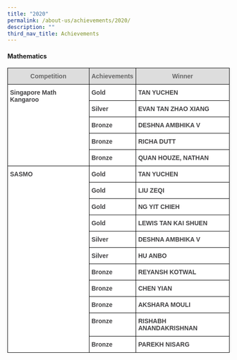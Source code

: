 ```yaml
---
title: "2020"
permalink: /about-us/achievements/2020/
description: ""
third_nav_title: Achievements
---
```

#### Mathematics

<style type="text/css">
.tg  {border-collapse:collapse;border-spacing:0;}
.tg td{border-color:black;border-style:solid;border-width:1px;font-family:Arial, sans-serif;font-size:14px;
  overflow:hidden;padding:10px 5px;word-break:normal;}
.tg th{border-color:black;border-style:solid;border-width:1px;font-family:Arial, sans-serif;font-size:14px;
  font-weight:normal;overflow:hidden;padding:10px 5px;word-break:normal;}
.tg .tg-feqv{background-color:#DDD;color:#666;font-weight:bold;text-align:center;vertical-align:middle}
.tg .tg-53zo{background-color:#FFF;color:#414042;font-weight:bold;text-align:left;vertical-align:top}
</style>
<table class="tg">
<thead>
  <tr>
    <th class="tg-feqv"><span style="color:#666;background-color:#DDD">Competition</span></th>
    <th class="tg-feqv"><span style="color:#666;background-color:#DDD">Achievements</span></th>
    <th class="tg-feqv"><span style="color:#666;background-color:#DDD">Winner</span></th>
  </tr>
</thead>
<tbody>
  <tr>
    <td class="tg-53zo" rowspan="5">Singapore Math Kangaroo</td>
    <td class="tg-53zo">Gold</td>
    <td class="tg-53zo">TAN YUCHEN</td>
  </tr>
  <tr>
    <td class="tg-53zo">Silver</td>
    <td class="tg-53zo">EVAN TAN ZHAO XIANG</td>
  </tr>
  <tr>
    <td class="tg-53zo">Bronze</td>
    <td class="tg-53zo">DESHNA AMBHIKA V</td>
  </tr>
  <tr>
    <td class="tg-53zo">Bronze</td>
    <td class="tg-53zo">RICHA DUTT</td>
  </tr>
  <tr>
    <td class="tg-53zo">Bronze</td>
    <td class="tg-53zo">QUAN HOUZE, NATHAN</td>
  </tr>
  <tr>
    <td class="tg-53zo" rowspan="11">SASMO</td>
    <td class="tg-53zo">Gold</td>
    <td class="tg-53zo">TAN YUCHEN</td>
  </tr>
  <tr>
    <td class="tg-53zo">Gold</td>
    <td class="tg-53zo">LIU ZEQI</td>
  </tr>
  <tr>
    <td class="tg-53zo">Gold</td>
    <td class="tg-53zo">NG YIT CHIEH</td>
  </tr>
  <tr>
    <td class="tg-53zo">Gold</td>
    <td class="tg-53zo">LEWIS TAN KAI SHUEN</td>
  </tr>
  <tr>
    <td class="tg-53zo">Silver</td>
    <td class="tg-53zo">DESHNA AMBHIKA V</td>
  </tr>
  <tr>
    <td class="tg-53zo">Silver</td>
    <td class="tg-53zo">HU ANBO</td>
  </tr>
  <tr>
    <td class="tg-53zo">Bronze</td>
    <td class="tg-53zo">REYANSH KOTWAL</td>
  </tr>
  <tr>
    <td class="tg-53zo">Bronze</td>
    <td class="tg-53zo">CHEN YIAN</td>
  </tr>
  <tr>
    <td class="tg-53zo">Bronze</td>
    <td class="tg-53zo">AKSHARA MOULI</td>
  </tr>
  <tr>
    <td class="tg-53zo">Bronze</td>
    <td class="tg-53zo">RISHABH ANANDAKRISHNAN</td>
  </tr>
  <tr>
    <td class="tg-53zo">Bronze</td>
    <td class="tg-53zo">PAREKH NISARG</td>
  </tr>
</tbody>
</table>